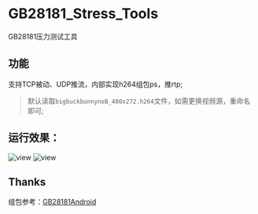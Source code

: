 # GB28181_Stress_Tools
GB28181压力测试工具
## 功能
支持TCP被动、UDP推流，内部实现h264组包ps，推rtp;
> 默认读取`bigbuckbunnynoB_480x272.h264`文件，如需更换视频源，重命名即可;
## 运行效果：
![view](https://github.com/yangjiechina/GB28181_Stress_Tools/blob/master/GB28181_Stress_Tools/res/page.png)
![view](https://github.com/yangjiechina/GB28181_Stress_Tools/blob/master/GB28181_Stress_Tools/res/video_preview.png)

## Thanks

  组包参考：[GB28181Android](https://github.com/zhoudd1/GB28181Android)
